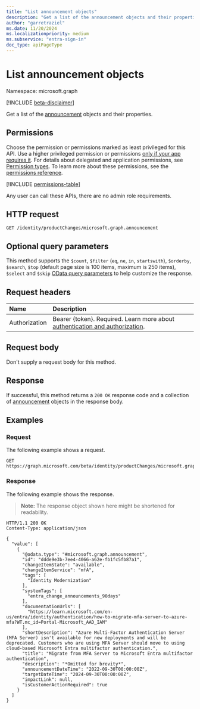 ```yaml
---
title: "List announcement objects"
description: "Get a list of the announcement objects and their properties."
author: "garretraziel"
ms.date: 11/20/2024
ms.localizationpriority: medium
ms.subservice: "entra-sign-in"
doc_type: apiPageType
---
```


# List announcement objects

Namespace: microsoft.graph

[!INCLUDE [beta-disclaimer](../../includes/beta-disclaimer.md)]

Get a list of the [announcement](../resources/announcement.md) objects and their properties.

## Permissions

Choose the permission or permissions marked as least privileged for this API. Use a higher privileged permission or permissions [only if your app requires it](/graph/permissions-overview#best-practices-for-using-microsoft-graph-permissions). For details about delegated and application permissions, see [Permission types](/graph/permissions-overview#permission-types). To learn more about these permissions, see the [permissions reference](/graph/permissions-reference).

<!-- { "blockType": "permissions", "name": "announcement_list" } -->
[!INCLUDE [permissions-table](../includes/permissions/announcement-list-permissions.md)]

Any user can call these APIs, there are no admin role requirements.

## HTTP request

<!-- {
  "blockType": "ignored"
}
-->
``` http
GET /identity/productChanges/microsoft.graph.announcement
```

## Optional query parameters

This method supports the `$count`, `$filter` (`eq`, `ne`, `in`, `startswith`), `$orderby`, `$search`, `$top` (default page size is 100 items, maximum is 250 items), `$select` and `$skip` [OData query parameters](/graph/query-parameters) to help customize the response.

## Request headers

|Name|Description|
|:---|:---|
|Authorization|Bearer {token}. Required. Learn more about [authentication and authorization](/graph/auth/auth-concepts).|

## Request body

Don't supply a request body for this method.

## Response

If successful, this method returns a `200 OK` response code and a collection of [announcement](../resources/announcement.md) objects in the response body.

## Examples

### Request

The following example shows a request.
<!-- {
  "blockType": "request",
  "name": "list_announcement"
}
-->
``` http
GET https://graph.microsoft.com/beta/identity/productChanges/microsoft.graph.announcement
```

### Response

The following example shows the response.
>**Note:** The response object shown here might be shortened for readability.
<!-- {
  "blockType": "response",
  "truncated": true,
  "@odata.type": "microsoft.graph.announcement"
}
-->
``` http
HTTP/1.1 200 OK
Content-Type: application/json

{
  "value": [
    {
      "@odata.type": "#microsoft.graph.announcement",
      "id": "ddde9e3b-7ee4-4066-a62e-fb1fc5fb87a1",
      "changeItemState": "available",
      "changeItemService": "mfA",
      "tags": [
        "Identity Modernization"
      ],
      "systemTags": [
        "entra_change_announcements_90days"
      ],
      "documentationUrls": [
        "https://learn.microsoft.com/en-us/entra/identity/authentication/how-to-migrate-mfa-server-to-azure-mfa?WT.mc_id=Portal-Microsoft_AAD_IAM"
      ],
      "shortDescription": "Azure Multi-Factor Authentication Server (MFA Server) isn't available for new deployments and will be deprecated. Customers who are using MFA Server should move to using cloud-based Microsoft Entra multifactor authentication.",
      "title": "Migrate from MFA Server to Microsoft Entra multifactor authentication",
      "description": "*Omitted for brevity*",
      "announcementDateTime": "2022-09-30T00:00:00Z",
      "targetDateTime": "2024-09-30T00:00:00Z",
      "impactLink": null,
      "isCustomerActionRequired": true
    }
  ]
}
```
